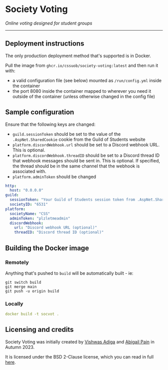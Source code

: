 # Society Voting

*Online voting designed for student groups*

---

## Deployment instructions

The only production deployment method that's supported is in Docker.

Pull the image from `ghcr.io/cssuob/society-voting:latest` and then run it with:
 - a valid configuration file (see below) mounted as `/run/config.yml` inside the container
 - the port 8080 inside the container mapped to wherever you need it outside of the container (unless otherwise changed in the config file)

## Sample configuration

<!-- TODO: Reference fixed session signing keys -->

Ensure that the following keys are changed:
 - `guild.sessionToken` should be set to the value of the `.AspNet.SharedCookie` cookie from the Guild of Students website
 - `platform.discordWebhook.url` should be set to a Discord webhook URL. This is optional.
 - `platform.discordWebhook.threadID` should be set to a Discord thread ID that webhook messages should be sent in. This is optional. If specified, the thread should be in the same channel that the webhook is associated with.
 - `platform.adminToken` should be changed

```yaml
http:
  host: "0.0.0.0"
guild:
  sessionToken: "Your Guild of Students session token from .AspNet.SharedCookie"
  societyID: "6531"
platform:
  societyName: "CSS"
  adminToken: "plzletmeadmin"
  discordWebhook:
    url: "Discord webhook URL (optional)"
    threadID: "Discord thread ID (optional)"
```
## Building the Docker image

### Remotely

Anything that's pushed to `build` will be automatically built - ie:

```
git switch build
git merge main
git push -u origin build
```

### Locally

```yaml
docker build -t socvot .
```

## Licensing and credits

Society Voting was initially created by [Vishwas Adiga](https://github.com/Vishwas-Adiga) and [Abigail Pain](https://github.com/codemicro) in Autumn 2023.

It is licensed under the BSD 2-Clause license, which you can read in full [here](https://github.com/CSSUoB/society-voting/blob/main/LICENSE).
